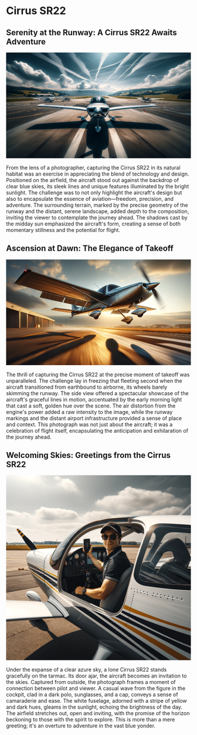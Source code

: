 # Cirrus SR22

## Serenity at the Runway: A Cirrus SR22 Awaits Adventure

![Serenity at the Runway](./cirrus-sr22.png)

From the lens of a photographer, capturing the Cirrus SR22 in its natural habitat was an exercise in appreciating the blend of technology and design. Positioned on the airfield, the aircraft stood out against the backdrop of clear blue skies, its sleek lines and unique features illuminated by the bright sunlight. The challenge was to not only highlight the aircraft's design but also to encapsulate the essence of aviation—freedom, precision, and adventure. The surrounding terrain, marked by the precise geometry of the runway and the distant, serene landscape, added depth to the composition, inviting the viewer to contemplate the journey ahead. The shadows cast by the midday sun emphasized the aircraft's form, creating a sense of both momentary stillness and the potential for flight.

## Ascension at Dawn: The Elegance of Takeoff

![Ascension at Dawn](./take-off-cirrus%20.png)

The thrill of capturing the Cirrus SR22 at the precise moment of takeoff was unparalleled. The challenge lay in freezing that fleeting second when the aircraft transitioned from earthbound to airborne, its wheels barely skimming the runway. The side view offered a spectacular showcase of the aircraft's graceful lines in motion, accentuated by the early morning light that cast a soft, golden hue over the scene. The air distortion from the engine's power added a raw intensity to the image, while the runway markings and the distant airport infrastructure provided a sense of place and context. This photograph was not just about the aircraft; it was a celebration of flight itself, encapsulating the anticipation and exhilaration of the journey ahead.

## Welcoming Skies: Greetings from the Cirrus SR22

![Welcoming Skies](./welcoming-skies.png)

Under the expanse of a clear azure sky, a lone Cirrus SR22 stands gracefully on the tarmac. Its door ajar, the aircraft becomes an invitation to the skies. Captured from outside, the photograph frames a moment of connection between pilot and viewer. A casual wave from the figure in the cockpit, clad in a dark polo, sunglasses, and a cap, conveys a sense of camaraderie and ease. The white fuselage, adorned with a stripe of yellow and dark hues, gleams in the sunlight, echoing the brightness of the day. The airfield stretches out, open and inviting, with the promise of the horizon beckoning to those with the spirit to explore. This is more than a mere greeting; it's an overture to adventure in the vast blue yonder.
